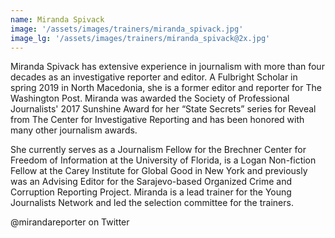 ```yaml
---
name: Miranda Spivack
image: '/assets/images/trainers/miranda_spivack.jpg'
image_lg: '/assets/images/trainers/miranda_spivack@2x.jpg'
---
```


Miranda Spivack has extensive experience in journalism with more than four decades as an investigative reporter and editor. A Fulbright Scholar in spring 2019 in North Macedonia, she is a former editor and reporter for The Washington Post. Miranda was awarded the Society of Professional Journalists' 2017 Sunshine Award for her “State Secrets” series for Reveal from The Center for Investigative Reporting and has been honored with many other journalism awards.   

She currently serves as a Journalism Fellow for the Brechner Center for Freedom of Information at the University of Florida, is a Logan Non-fiction Fellow at the Carey Institute for Global Good in New York and previously was an Advising Editor for the Sarajevo-based Organized Crime and Corruption Reporting Project. Miranda is a lead trainer for the Young Journalists Network and led the selection committee for the trainers.

@mirandareporter on Twitter